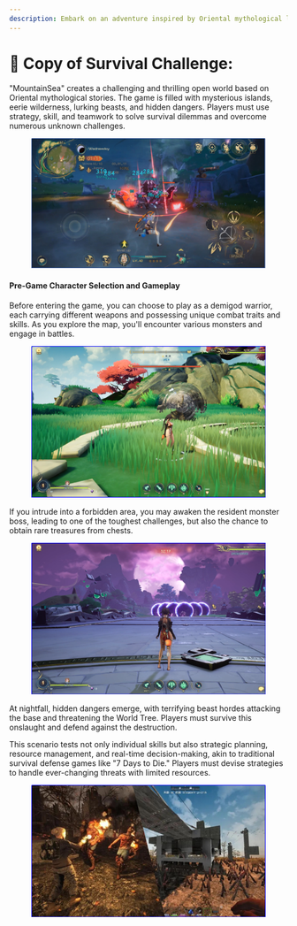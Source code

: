 ```yaml
---
description: Embark on an adventure inspired by Oriental mythological legends
---
```


# 🎲 Copy of Survival Challenge:

"MountainSea" creates a challenging and thrilling open world based on Oriental mythological stories. The game is filled with mysterious islands, eerie wilderness, lurking beasts, and hidden dangers. Players must use strategy, skill, and teamwork to solve survival dilemmas and overcome numerous unknown challenges.



<figure><img src="../../../.gitbook/assets/image (59).png" alt=""><figcaption></figcaption></figure>

#### Pre-Game Character Selection and Gameplay

Before entering the game, you can choose to play as a demigod warrior, each carrying different weapons and possessing unique combat traits and skills. As you explore the map, you'll encounter various monsters and engage in battles.&#x20;

<figure><img src="../../../.gitbook/assets/image (61).png" alt=""><figcaption></figcaption></figure>

If you intrude into a forbidden area, you may awaken the resident monster boss, leading to one of the toughest challenges, but also the chance to obtain rare treasures from chests.

<figure><img src="../../../.gitbook/assets/image (62).png" alt=""><figcaption></figcaption></figure>

At nightfall, hidden dangers emerge, with terrifying beast hordes attacking the base and threatening the World Tree. Players must survive this onslaught and defend against the destruction.&#x20;

This scenario tests not only individual skills but also strategic planning, resource management, and real-time decision-making, akin to traditional survival defense games like "7 Days to Die." Players must devise strategies to handle ever-changing threats with limited resources.

<figure><img src="../../../.gitbook/assets/image (64).png" alt=""><figcaption></figcaption></figure>



